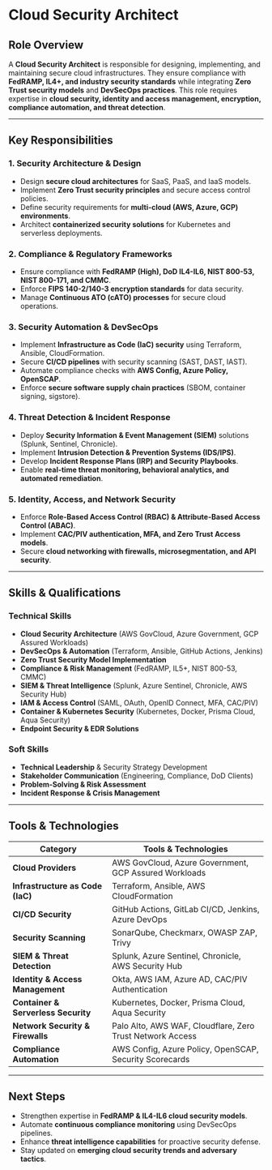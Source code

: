 # **Cloud Security Architect**

## **Role Overview**
A **Cloud Security Architect** is responsible for designing, implementing, and maintaining secure cloud infrastructures. They ensure compliance with **FedRAMP, IL4+, and industry security standards** while integrating **Zero Trust security models** and **DevSecOps practices**. This role requires expertise in **cloud security, identity and access management, encryption, compliance automation, and threat detection**.

---

## **Key Responsibilities**

### **1. Security Architecture & Design**
- Design **secure cloud architectures** for SaaS, PaaS, and IaaS models.
- Implement **Zero Trust security principles** and secure access control policies.
- Define security requirements for **multi-cloud (AWS, Azure, GCP) environments**.
- Architect **containerized security solutions** for Kubernetes and serverless deployments.

### **2. Compliance & Regulatory Frameworks**
- Ensure compliance with **FedRAMP (High), DoD IL4-IL6, NIST 800-53, NIST 800-171, and CMMC**.
- Enforce **FIPS 140-2/140-3 encryption standards** for data security.
- Manage **Continuous ATO (cATO) processes** for secure cloud operations.

### **3. Security Automation & DevSecOps**
- Implement **Infrastructure as Code (IaC) security** using Terraform, Ansible, CloudFormation.
- Secure **CI/CD pipelines** with security scanning (SAST, DAST, IAST).
- Automate compliance checks with **AWS Config, Azure Policy, OpenSCAP**.
- Enforce **secure software supply chain practices** (SBOM, container signing, sigstore).

### **4. Threat Detection & Incident Response**
- Deploy **Security Information & Event Management (SIEM)** solutions (Splunk, Sentinel, Chronicle).
- Implement **Intrusion Detection & Prevention Systems (IDS/IPS)**.
- Develop **Incident Response Plans (IRP) and Security Playbooks**.
- Enable **real-time threat monitoring, behavioral analytics, and automated remediation**.

### **5. Identity, Access, and Network Security**
- Enforce **Role-Based Access Control (RBAC) & Attribute-Based Access Control (ABAC)**.
- Implement **CAC/PIV authentication, MFA, and Zero Trust Access models**.
- Secure **cloud networking with firewalls, microsegmentation, and API security**.

---

## **Skills & Qualifications**

### **Technical Skills**
- **Cloud Security Architecture** (AWS GovCloud, Azure Government, GCP Assured Workloads)
- **DevSecOps & Automation** (Terraform, Ansible, GitHub Actions, Jenkins)
- **Zero Trust Security Model Implementation**
- **Compliance & Risk Management** (FedRAMP, IL5+, NIST 800-53, CMMC)
- **SIEM & Threat Intelligence** (Splunk, Azure Sentinel, Chronicle, AWS Security Hub)
- **IAM & Access Control** (SAML, OAuth, OpenID Connect, MFA, CAC/PIV)
- **Container & Kubernetes Security** (Kubernetes, Docker, Prisma Cloud, Aqua Security)
- **Endpoint Security & EDR Solutions**

### **Soft Skills**
- **Technical Leadership** & Security Strategy Development
- **Stakeholder Communication** (Engineering, Compliance, DoD Clients)
- **Problem-Solving & Risk Assessment**
- **Incident Response & Crisis Management**

---

## **Tools & Technologies**
| **Category** | **Tools & Technologies** |
|-------------|-----------------------|
| **Cloud Providers** | AWS GovCloud, Azure Government, GCP Assured Workloads |
| **Infrastructure as Code (IaC)** | Terraform, Ansible, AWS CloudFormation |
| **CI/CD Security** | GitHub Actions, GitLab CI/CD, Jenkins, Azure DevOps |
| **Security Scanning** | SonarQube, Checkmarx, OWASP ZAP, Trivy |
| **SIEM & Threat Detection** | Splunk, Azure Sentinel, Chronicle, AWS Security Hub |
| **Identity & Access Management** | Okta, AWS IAM, Azure AD, CAC/PIV Authentication |
| **Container & Serverless Security** | Kubernetes, Docker, Prisma Cloud, Aqua Security |
| **Network Security & Firewalls** | Palo Alto, AWS WAF, Cloudflare, Zero Trust Network Access |
| **Compliance Automation** | AWS Config, Azure Policy, OpenSCAP, Security Scorecards |

---

## **Next Steps**
- Strengthen expertise in **FedRAMP & IL4-IL6 cloud security models**.
- Automate **continuous compliance monitoring** using DevSecOps pipelines.
- Enhance **threat intelligence capabilities** for proactive security defense.
- Stay updated on **emerging cloud security trends and adversary tactics**.
